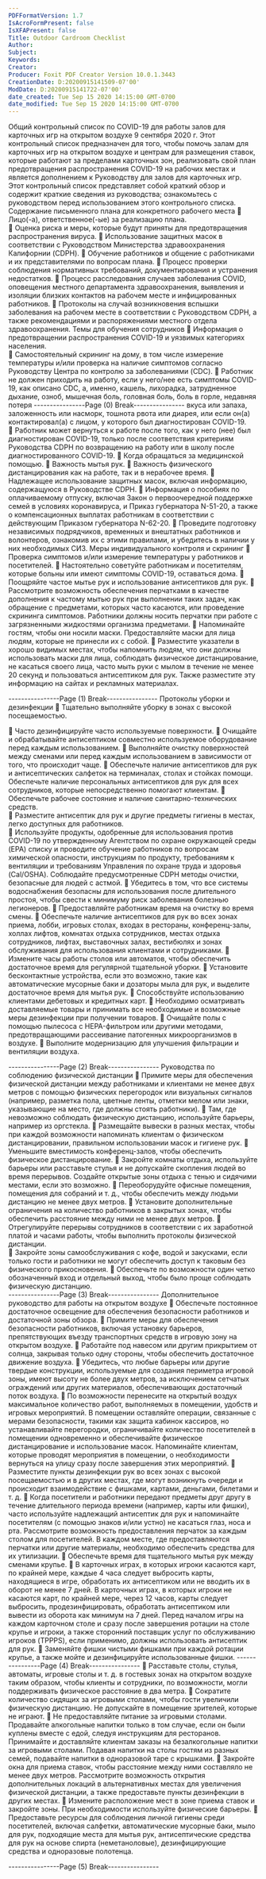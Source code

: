 ```yaml
---
PDFFormatVersion: 1.7
IsAcroFormPresent: false
IsXFAPresent: false
Title: Outdoor Cardroom Checklist
Author: 
Subject: 
Keywords: 
Creator: 
Producer: Foxit PDF Creator Version 10.0.1.3443
CreationDate: D:20200915141509-07'00'
ModDate: D:20200915141722-07'00'
date_created: Tue Sep 15 2020 14:15:00 GMT-0700
date_modified: Tue Sep 15 2020 14:15:00 GMT-0700
---
```

 
Общий контрольный список по COVID-19 
для работы залов для карточных игр на открытом воздухе 
9 сентября 2020 г. 
Этот контрольный список предназначен для того, чтобы помочь залам для карточных игр на 
открытом воздухе и центрам для размещения ставок, которые работают за пределами 
карточных зон, реализовать свой план предотвращения распространения COVID-19 на 
рабочих местах и является дополнением к Руководству для залов для карточных игр. Этот 
контрольный список представляет собой краткий обзор и содержит краткие сведения из 
руководства; ознакомьтесь с руководством перед использованием этого контрольного 
списка. 
Содержание письменного плана для 
конкретного рабочего места 
 Лицо(-а), ответственное(-ые) за реализацию плана.  
 Оценка риска и меры, которые будут приняты для предотвращения 
распространения вируса. 
 Использование защитных масок в соответствии с Руководством 
Министерства здравоохранения Калифорнии (CDPH). 
 Обучение работников и общение с работниками и их представителями по 
вопросам плана. 
 Процесс проверки соблюдения нормативных требований, документирования 
и устранения недостатков. 
 Процесс расследования случаев заболевания COVID, оповещения местного 
департамента здравоохранения, выявления и изоляции близких контактов на 
рабочем месте и инфицированных работников. 
 Протоколы на случай возникновения вспышки заболевания на рабочем 
месте в соответствии с Руководством CDPH, а также рекомендациями и 
распоряжениями местного отдела здравоохранения. 
Темы для обучения сотрудников 
 Информация о предотвращении распространения COVID-19 и уязвимых 
категориях населения.  
 Самостоятельный скрининг на дому, в том числе измерение температуры 
и/или проверка на наличие симптомов согласно Руководству Центра по 
контролю за заболеваниями (CDC). 
 Работник не должен приходить на работу, если у него/нее есть симптомы 
COVID-19, как описано CDC, а, именно, кашель, лихорадка, затрудненное 
дыхание, озноб, мышечная боль, головная боль, боль в горле, недавняя потеря 
----------------Page (0) Break----------------
вкуса или запаха, заложенность или насморк, тошнота рвота или диарея, 
или если он(а) контактировал(а) с лицом, у которого был диагностирован 
COVID-19.  
 Работник может вернуться к работе после того, как у него (нее) был 
диагностирован COVID-19, только после соответствия критериям Руководства 
CDPH по возвращению на работу или в школу после диагностированного 
COVID-19. 
 Когда обращаться за медицинской помощью. 
 Важность мытья рук. 
 Важность физического дистанцирования как на работе, так и в нерабочее 
время. 
 Надлежащее использование защитных масок, включая информацию, 
содержащуюся в Руководстве CDPH. 
 Информация о пособиях по оплачиваемому отпуску, включая Закон о 
первоочередной поддержке семей в условиях коронавируса, и Приказ 
губернатора N-51-20, а также о компенсационных выплатах работникам в 
соответствии с действующим Приказом губернатора N-62-20. 
 Проведите подготовку независимых подрядчиков, временных и внештатных 
работников и волонтеров, ознакомив их с этими правилами, и убедитесь в 
наличии у них необходимых СИЗ. 
Меры индивидуального контроля и скрининг 
 Проверка симптомов и/или измерение температуры у работников и 
посетителей. 
 Настоятельно советуйте работникам и посетителям, которые больны или 
имеют симптомы COVID-19, оставаться дома. 
 Поощряйте частое мытье рук и использование антисептиков для рук. 
 Рассмотрите возможность обеспечения перчатками в качестве дополнения к 
частому мытью рук при выполнении таких задач, как обращение с 
предметами, которых часто касаются, или проведение скрининга 
симптомов. Работники должны носить перчатки при работе с загрязненными 
жидкостями организма предметами. 
 Напоминайте гостям, чтобы они носили маски. Предоставляйте маски для 
лица людям, которые не принесли их с собой. 
 Разместите указатели в хорошо видимых местах, чтобы напомнить людям, 
что они должны использовать маски для лица, соблюдать физическое 
дистанцирование, не касаться своего лица, часто мыть руки с мылом в 
течение не менее 20 секунд и пользоваться антисептиком для рук. Также 
разместите эту информацию на сайтах и рекламных материалах. 
 
 
 
 
 
 
----------------Page (1) Break----------------
Протоколы уборки и дезинфекции 
 Тщательно выполняйте уборку в зонах с высокой посещаемостью.  
 
 Часто дезинфицируйте часто используемые поверхности. 
 Очищайте и обрабатывайте антисептиком совместно используемое 
оборудование перед каждым использованием. 
 Выполняйте очистку поверхностей между сменами или перед каждым 
использованием в зависимости от того, что происходит чаще. 
 Обеспечьте наличие антисептиков для рук и антисептических салфеток на 
терминалах, столах и стойках помощи. Обеспечьте наличие персональных 
антисептиков для рук для всех сотрудников, которые непосредственно 
помогают клиентам. 
 Обеспечьте рабочее состояние и наличие санитарно-технических средств.  
 Разместите антисептик для рук и другие предметы гигиены в местах, легко 
доступных для работников.  
 Используйте продукты, одобренные для использования против COVID-19 по 
утвержденному Агентством по охране окружающей среды (EPA) списку и 
проводите обучение работников по вопросам химической опасности, 
инструкциям по продукту, требованиям к вентиляции и требованиям 
Управления по охране труда и здоровья (Cal/OSHA). Соблюдайте 
предусмотренные CDPH методы очистки, безопасные для людей с астмой. 
 Убедитесь в том, что все системы водоснабжения безопасны для 
использования после длительного простоя, чтобы свести к минимуму риск 
заболевания болезнью легионеров. 
 Предоставляйте работникам время на очистку во время смены. 
 Обеспечьте наличие антисептиков для рук во всех зонах приема, лобби, 
игровых столах, входах в рестораны, конференц-залы, холлах лифтов, 
комнатах отдыха сотрудников, местах отдыха сотрудников, лифтах, 
выставочных залах, вестибюлях и зонах обслуживания для использования 
клиентами и сотрудниками. 
 Измените часы работы столов или автоматов, чтобы обеспечить достаточное 
время для регулярной тщательной уборки. 
 Установите бесконтактные устройства, если это возможно, такие как 
автоматические мусорные баки и дозаторы мыла для рук, и выделите 
достаточное время для мытья рук. 
 Способствуйте использованию клиентами дебетовых и кредитных карт. 
 Необходимо осматривать доставляемые товары и принимать все 
необходимые и возможные меры дезинфекции при получении товаров. 
 Очищайте полы с помощью пылесоса с HEPA-фильтром или другими 
методами, предотвращающими рассеивание патогенных 
микроорганизмов в воздухе. 
 Выполните модернизацию для улучшения фильтрации и вентиляции воздуха. 
 
----------------Page (2) Break----------------
Руководства по соблюдению физической 
дистанции 
 Примите меры для обеспечения физической дистанции между работниками 
и клиентами не менее двух метров с помощью физических перегородок или 
визуальных сигналов (например, разметка пола, цветные ленты, отметки 
мелом или знаки, указывающие на место, где должны стоять работники). 
 Там, где невозможно соблюдать физическую дистанцию, используйте 
барьеры, например из оргстекла. 
 Размещайте вывески в разных местах, чтобы при каждой возможности 
напоминать клиентам о физическом дистанцировании, правильном 
использовании масок и гигиене рук. 
 Уменьшите вместимость конференц-залов, чтобы обеспечить физическое 
дистанцирование. 
 Закройте комнаты отдыха, используйте барьеры или расставьте стулья и не 
допускайте скопления людей во время перерывов. Создайте открытые зоны 
отдыха с тенью и сидячими местами, если это возможно. 
 Переоборудуйте офисные помещения, помещения для собраний и т. д., 
чтобы обеспечить между людьми дистанцию не менее двух метров. 
 Установите дополнительные ограничения на количество работников в 
закрытых зонах, чтобы обеспечить расстояние между ними не менее двух 
метров. 
 Отрегулируйте перерывы сотрудников в соответствии с их заработной платой 
и часами работы, чтобы выполнить протоколы физической дистанции.  
 Закройте зоны самообслуживания с кофе, водой и закусками, если только 
гости и работники не могут обеспечить доступ к таковым без физического 
прикосновения. 
 Обеспечьте по возможности один четко обозначенный вход и отдельный 
выход, чтобы было проще соблюдать физическую дистанцию.  
----------------Page (3) Break----------------
Дополнительное руководство для работы на 
открытом воздухе 
 Обеспечьте постоянное достаточное освещение для обеспечения 
безопасности работников и достаточной зоны обзора. 
 Примите меры для обеспечения безопасности работников, включая 
установку барьеров, препятствующих въезду транспортных средств в игровую 
зону на открытом воздухе. 
 Работайте под навесом или другим прикрытием от солнца, закрывая только 
одну стороны, чтобы обеспечить достаточное движение воздуха. 
 Убедитесь, что любые барьеры или другие твердые конструкции, 
используемые для создания периметра игровой зоны, имеют высоту не 
более двух метров, за исключением сетчатых ограждений или других 
материалов, обеспечивающих достаточный поток воздуха. 
 По возможности перенесите на открытый воздух максимальное количество 
работ, выполняемых в помещении, удобств и игровых мероприятий. В 
помещении оставляйте операции, связанные с мерами безопасности, 
такими как защита кабинок кассиров, но устанавливайте перегородки, 
ограничивайте количество посетителей в помещении одновременно и 
обеспечивайте физическое дистанцирование и использование масок. 
Напоминайте клиентам, которые проводят мероприятия в помещении, о 
необходимости вернуться на улицу сразу после завершения этих 
мероприятий. 
 Разместите пункты дезинфекции рук во всех зонах с высокой 
посещаемостью и в других местах, где могут возникнуть очереди и 
происходит взаимодействие с фишками, картами, деньгами, билетами и 
т. д. 
 Когда посетители и работники передают предметы друг другу в течение 
длительного периода времени (например, карты или фишки), часто 
используйте надлежащий антисептик для рук и напоминайте посетителям (с 
помощью знаков и/или устно) не касаться глаз, носа и рта. Рассмотрите 
возможность предоставления перчаток за каждым столом для посетителей. В 
каждом месте, где предоставляются перчатки или другие материалы, 
необходимо обеспечить средства для их утилизации. 
 Обеспечьте время для тщательного мытья рук между сменами крупье. 
 В карточных играх, в которых игроки касаются карт, по крайней мере, 
каждые 4 часа следует выбросить карты, находящиеся в игре, обработать их 
антисептиком или не вводить их в оборот не менее 7 дней. В карточных играх, 
в которых игроки не касаются карт, по крайней мере, через 12 часов, карты 
следует выбросить, продезинфицировать, обработать антисептиком или 
вывести из оборота как минимум на 7 дней. Перед началом игры на каждом 
карточном столе и сразу после завершения ротации на столе крупье и 
игроки, а также сторонний поставщик услуг по обслуживанию игроков 
(TPPPS), если применимо, должны использовать антисептик для рук. 
 Заменяйте фишки чистыми фишками при каждой ротации крупье, а также 
мойте и дезинфицируйте использованные фишки. 
----------------Page (4) Break----------------
 Расставьте столы, стулья, автоматы, игровые столы и т. д. в гостевых зонах на 
открытом воздухе таким образом, чтобы клиенты и сотрудники, по 
возможности, могли поддерживать физическое расстояние в два метра. 
 Сократите количество сидящих за игровыми столами, чтобы гости увеличили 
физическую дистанцию. Не допускайте в помещение зрителей, которые не 
играют. 
 Не предоставляйте питание за игровыми столами. Продавайте алкогольные 
напитки только в том случае, если он были куплены вместе с едой, следуя 
инструкциям для ресторанов. Принимайте и доставляйте клиентам заказы на 
безалкогольные напитки за игровыми столами. Подавая напитки на столы 
гостям из разных семей, подавайте напитки в одноразовой таре с 
крышками. 
 Закройте окна для приема ставок, чтобы расстояние между ними 
составляло не менее двух метров. Рассмотрите возможность открытия 
дополнительных локаций в альтернативных местах для увеличения 
физической дистанции, а также предоставьте пункты дезинфекции в других 
местах. 
 Измените расположение мест в зоне приема ставок и закройте зоны. При 
необходимости используйте физические барьеры. 
 Предоставьте ресурсы для соблюдения личной гигиены среди посетителей, 
включая салфетки, автоматические мусорные баки, мыло для рук, 
подходящие места для мытья рук, антисептические средства для рук на 
основе спирта (неметаноловые), дезинфицирующие средства и 
одноразовые полотенца.  
 
----------------Page (5) Break----------------
